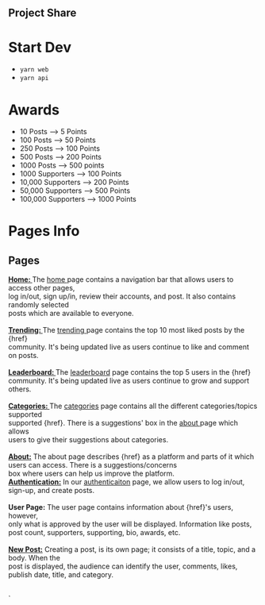 ## Project Share

# Start Dev
  - `yarn web` 
  - `yarn api`

# Awards
  - 10 Posts --> 5 Points
  - 100 Posts --> 50 Points
  - 250 Posts --> 100 Points
  - 500 Posts --> 200 Points
  - 1000 Posts --> 500 points
  - 1000 Supporters --> 100 Points
  - 10,000 Supporters --> 200 Points
  - 50,000 Supporters --> 500 Points
  - 100,000 Supporters --> 1000 Points

# Pages Info
  <h2>Pages</h2>
  <p>
    <strong><a href="/home"> Home: </a></strong> The <a href="/home"> home </a> page contains a navigation bar that allows users to access other pages,
    <br />
    log in/out, sign up/in, review their accounts, and post. It also contains randomly selected
    <br />
    posts which are available to everyone.
    <br />
    <br />
    <strong><a href="/trending">Trending: </a></strong> The <a href="/trending"> trending </a> page contains the top 10 most liked posts by the {href}
    <br />
    community. It's being updated live as users continue to like and comment on posts.
    <br />
    <br />
    <strong><a href="/leaderboard">Leaderboard: </a></strong> The <a href="/leaderboard">leaderboard</a> page contains the top 5 users in the {href}
    <br /> community. It's being updated live as users continue to grow and support others.
    <br />
    <br />
    <strong><a href="/categories">Categories: </a></strong> The <a href="/categories">categories</a> page contains all the different categories/topics supported
    <br />
    supported {href}. There is a suggestions' box in the <a href="/about">about </a> page which allows
    <br />
    users to give their suggestions about categories.
    <br />
    <br />
    <strong><a href="/about">About:</a></strong> The about page describes {href} as a platform and parts of it which users can access. There is a suggestions/concerns
    <br />
    box where users can help us improve the platform.
    <br />
    <strong><a href="/auth">Authentication:</a></strong> In our <a href="/auth">authenticaiton</a> page, we allow users to log in/out,
    <br />
    sign-up, and create posts.
    <br />
    <br />
    <strong>User Page:</strong> The user page contains information about {href}'s users, however,
    <br />
    only what is approved by the user will be displayed. Information like posts, post count, supporters, supporting, bio, awards, etc.
    <br />
    <br />
    <strong><a href="/newPost">New Post:</a></strong> Creating a post, is its own page; it consists of a title, topic, and a body. When the
    <br />
    post is displayed, the audience can identify the user, comments, likes, publish date, title, and category.
    <br />
    <br />
  </p>`